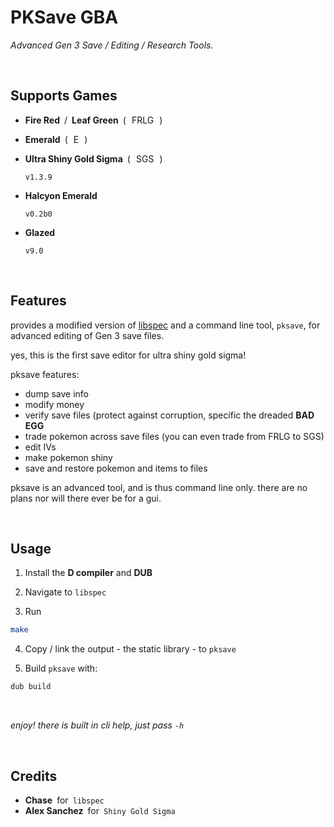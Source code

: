 
# PKSave GBA

*Advanced Gen 3 Save / Editing / Research Tools.*

<br>


## Supports Games

+ **Fire Red** / **Leaf Green** ( FRLG )
+ **Emerald** ( E )
+ **Ultra Shiny Gold Sigma** ( SGS ) 

  `v1.3.9`
  
+ **Halcyon Emerald** 

   `v0.2b0`
   
+ **Glazed**
 
  `v9.0`

<br>

## Features

provides a modified version of [libspec](https://github.com/Chase-san/libspec) and a command line tool, `pksave`, for advanced editing of Gen 3 save files.

yes, this is the first save editor for ultra shiny gold sigma!

pksave features:
+ dump save info
+ modify money
+ verify save files (protect against corruption, specific the dreaded **BAD EGG**
+ trade pokemon across save files (you can even trade from FRLG to SGS)
+ edit IVs
+ make pokemon shiny
+ save and restore pokemon and items to files

pksave is an advanced tool, and is thus command line only. there are no plans nor will there ever be for a gui.


<br>

## Usage

1. Install the **D compiler** and **DUB**

2. Navigate to `libspec`

3. Run 

  ```sh
  make
  ```
  
4. Copy / link the output - the static library - to `pksave`

5. Build `pksave` with:

  ```sh
  dub build
  ```

<br> 

*enjoy! there is built in cli help, just pass `-h`*

<br>

## Credits

+ **Chase** for `libspec`
+ **Alex Sanchez** for `Shiny Gold Sigma`
